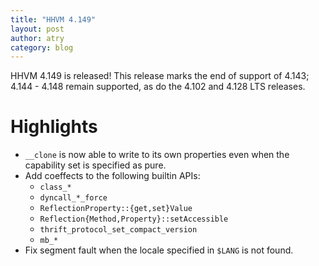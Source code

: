 ```yaml
---
title: "HHVM 4.149"
layout: post
author: atry
category: blog
---
```


HHVM 4.149 is released! This release marks the end of support of 4.143;
4.144 - 4.148 remain supported, as do the 4.102 and 4.128 LTS releases.

# Highlights

- `__clone` is now able to write to its own properties even when the capability set is specified as pure.
- Add coeffects to the following builtin APIs:
  - `class_*`
  - `dyncall_*_force`
  - `ReflectionProperty::{get,set}Value`
  - `Reflection{Method,Property}::setAccessible`
  - `thrift_protocol_set_compact_version`
  - `mb_*`
- Fix segment fault when the locale specified in `$LANG` is not found.
